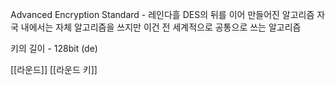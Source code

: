 Advanced Encryption Standard - 레인다흘
DES의 뒤를 이어 만들어진 알고리즘
자국 내에서는 자체 알고리즘을 쓰지만
이건 전 세계적으로 공통으로 쓰는 알고리즘


키의 길이 - 128bit
(de)

[[라운드]]
[[라운드 키]]